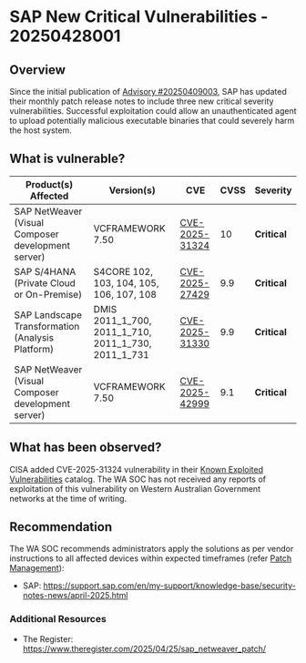 # SAP New Critical Vulnerabilities - 20250428001

## Overview

Since the initial publication of [Advisory #20250409003](https://soc.cyber.wa.gov.au//advisories/20250409003-SAP-Critical-Updates), SAP has updated their monthly patch release notes to include three new critical severity vulnerabilities. Successful exploitation could allow an unauthenticated agent to upload potentially malicious executable binaries that could severely harm the host system.

## What is vulnerable?

| Product(s) Affected                                | Version(s)                                          | CVE                                                               | CVSS | Severity     |
| -------------------------------------------------- | --------------------------------------------------- | ----------------------------------------------------------------- | ---- | ------------ |
| SAP NetWeaver (Visual Composer development server) | VCFRAMEWORK 7.50                                    | [CVE-2025-31324](https://nvd.nist.gov/vuln/detail/CVE-2025-31324) | 10   | **Critical** |
| SAP S/4HANA (Private Cloud or On-Premise)          | S4CORE 102, 103, 104, 105, 106, 107, 108            | [CVE-2025-27429](https://nvd.nist.gov/vuln/detail/CVE-2025-27429) | 9.9  | **Critical** |
| SAP Landscape Transformation (Analysis Platform)   | DMIS 2011_1_700, 2011_1_710, 2011_1_730, 2011_1_731 | [CVE-2025-31330](https://nvd.nist.gov/vuln/detail/CVE-2025-31330) | 9.9  | **Critical** |
| SAP NetWeaver (Visual Composer development server) | VCFRAMEWORK 7.50                                    | [CVE-2025-42999](https://nvd.nist.gov/vuln/detail/CVE-2025-42999) | 9.1  | **Critical** |

## What has been observed?

CISA added CVE-2025-31324 vulnerability in their [Known Exploited Vulnerabilities](https://www.cisa.gov/known-exploited-vulnerabilities-catalog) catalog. The WA SOC has not received any reports of exploitation of this vulnerability on Western Australian Government networks at the time of writing.

## Recommendation

The WA SOC recommends administrators apply the solutions as per vendor instructions to all affected devices within expected timeframes (refer [Patch Management](../guidelines/patch-management.md)):

- SAP: <https://support.sap.com/en/my-support/knowledge-base/security-notes-news/april-2025.html>

### Additional Resources

- The Register: <https://www.theregister.com/2025/04/25/sap_netweaver_patch/>
